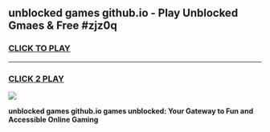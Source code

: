 
## unblocked games github.io - Play Unblocked Gmaes & Free #zjz0q
<h3>
<a href="https://news.freeplayer.one?title=unblocked_games_github.io&ref=26F">CLICK TO PLAY</a></h3>
<hr>

<h3>
<a href="https://news.freeplayer.one?title=unblocked_games_github.io&ref=26F">CLICK 2 PLAY</a>
  
</h3>

<a href="https://news.freeplayer.one?title=unblocked_games_github.io&ref=26F/"><img src="https://clearcache.store/games.png"></a>


**unblocked games github.io games unblocked: Your Gateway to Fun and Accessible Online Gaming**
